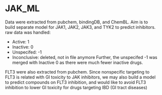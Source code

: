 # JAK_ML
Data were extracted from pubchem, bindingDB, and ChemBL. Aim is to build separate model for JAK1, JAK2, JAK3, and TYK2 to predict inhibitors.
raw data was handled: 
  * Active: 1
  * Inactive: 0
  * Unspecifed: -1
  * Inconclusive: deleted, not in file anymore
Further, the unspecifed -1 was merged with Inactive 0 as there were much fewer inactive drugs. 

FLT3 were also extracted from pubchem. Since nonspecific targeting to FLT3 is related with GI toxicity to JAK inhibitors, we may also build a model to predict compounds on FLT3 inhibition, and would like to avoid FLT3 inhibition to lower GI toxicity for drugs targeting IBD (GI tract diseases)

